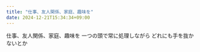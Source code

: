 ```yaml
---
title: "仕事、友人関係、家庭、趣味を"
date: 2024-12-21T15:34:34+09:00
---
```

仕事、友人関係、家庭、趣味を
一つの頭で常に処理しながら
どれにも手を抜かないとか

